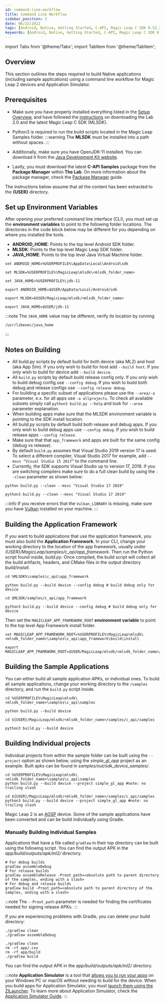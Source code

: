 ```yaml
---
id: command-line-workflow
title: Command Line Workflow
sidebar_position: 2
date: 06/23/2022
tags: [Android, Native, Getting Started, C-API, Magic Leap C SDK 0.52.2, Command Line]
keywords: [Android, Native, Getting Started, C-API, Magic Leap C SDK 0.52.2, Command Line]
---
```


import Tabs from '@theme/Tabs';
import TabItem from '@theme/TabItem';

## Overview

This section outlines the steps required to build Native applications (including sample applications) using a command line workflow for Magic Leap 2 devices and Application Simulator.

## Prerequisites

- Make sure you have properly installed everything listed in the [Setup Overview](/docs/guides/native/getting-started/native-setup-overview.md), and have followed the [instructions](/docs/guides/getting-started/install-the-tools.md) on downloading the Lab 2.0 and the latest Magic Leap C SDK (MLSDK).
- Python3 is required to run the build scripts located in the Magic Leap Samples folder.
:::warning
The **MLSDK** must be installed into a path without spaces.
:::

- Additionally, make sure you have OpenJDK-11 installed. You can download it from the [Java Development Kit website](https://jdk.java.net/java-se-ri/11).
- Lastly, you must download the latest **C-API Samples** package from the **Package Manager** within **The Lab**. On more information about the package manager, check the [Package Manager](/docs/guides/developer-tools/ml-hub/ml-hub-package-manager.md) guide.

The instructions below assume that all the content has been extracted to the **{USER}** directory.

## Set up Environment Variables

After opening your preferred command line interface (CLI), you must set up the **environment variables** to point to the following folder locations. The directories in the code block below may be different for you depending on where you installed the tools.

- **ANDROID_HOME**: Points to the top level Android SDK folder.
- **MLSDK**: Points to the top level Magic Leap SDK folder.
- **JAVA_HOME**: Points to the top level Java Virtual Machine folder.

<Tabs groupId="operating-systems">
  <TabItem value="win" label="Windows">

```shell
set ANDROID_HOME=%USERPROFILE%\AppData\Local\Android\sdk

set MLSDK=%USERPROFILE%\MagicLeap\mlsdk\<mlsdk_folder_name>

set JAVA_HOME=%USERPROFILE%\jdk-11
```

  </TabItem>
 <TabItem value="mac" label="MacOS">

```shell
export ANDROID_HOME=$USER/AppData/Local/Android/sdk

export MLSDK=$USER/MagicLeap/mlsdk/<mlsdk_folder_name>

export JAVA_HOME=$USER/jdk-11
```

:::note
The `JAVA_HOME` value may be different, verify its location by running

```shell
/usr/libexec/java_home
```

:::

 </TabItem>
</Tabs>

## Notes on Building

- All build.py scripts by default build for both device (aka ML2) and host (aka App Sim). If you only wish to build for host add `--build host`. If you only wish to build for device add `--build device`.
- All `build.py` scripts by default build release config only. If you only wish to build debug config use `--config debug`. If you wish to build both debug and release configs use `--config release debug`.
- For building a specific subset of applications please use the `--area/-a` parameter, e.x. for all apps use `-a allprojects`. To check all available subsets simply call `python3 build.py --help` and look for `--area` parameter explanation.
- When building apps make sure that the MLSDK environment variable is pointing to the SDK install location.
- All build.py scripts by default build both release and debug apps. If you only wish to build debug apps use `--config debug`. If you wish to build release apps `--config release`.
- Make sure that that `app_framework` and apps are built for the same config (debug vs release).
- By default `build.py` assumes that Visual Studio 2019 version 17 is used. To select a different compiler, Visual Studio 2017 for example, add `--msvc “Visual Studio 15 2017”` to the command line.
- Currently, the SDK supports Visual Studio up to version 17, 2019. If you are switching compilers make sure to do a full clean build by using the `--clean` parameter as shown below:

<Tabs groupId="operating-systems">
  <TabItem value="win" label="Windows">

```shell
python build.py --clean --msvc "Visual Studio 17 2019"
```

  </TabItem>
 <TabItem value="mac" label="MacOS">

```shell
python3 build.py --clean --msvc "Visual Studio 17 2019"
```

 </TabItem>
</Tabs>

:::info
If you receive errors that the `Vulkan_LIBRARY` is missing, make sure you have [Vulkan](https://www.lunarg.com/vulkan-sdk/) installed on your machine.
:::

## Building the Application Framework

If you want to build applications that use the application framework, you must also build the **Application Framework**. In your CLI, change your working directory to the location of the app framework, usually under *{USER}/MagicLeap/samples/c_api/app_framework*. Then run the Python script found inside, *build.py*. Once compiled, the build script will collect all the build artifacts, headers, and CMake files in the output directory *build/install*.

<Tabs groupId="operating-systems">
  <TabItem value="win" label="Windows">

```shell
cd %MLSDK%\samples\c_api\app_framework

python build.py --build device --config debug # build debug only for device
```

  </TabItem>
 <TabItem value="mac" label="MacOS">

```shell
cd $MLSDK/samples/c_api/app_framework

python3 build.py --build device --config debug # build debug only for device
```

 </TabItem>
</Tabs>

Then set the `MAGICLEAP_APP_FRAMEWORK_ROOT` **environment variable** to point to the top level App Framework install folder.

<Tabs groupId="operating-systems">
  <TabItem value="win" label="Windows">

```shell
set MAGICLEAP_APP_FRAMEWORK_ROOT=%USERPROFILE%\MagicLeap\mlsdk\<mlsdk_folder_name>\samples\c_api\app_framework\build\install
```

  </TabItem>
 <TabItem value="mac" label="MacOS">

```shell
export MAGICLEAP_APP_FRAMEWORK_ROOT=$USER/MagicLeap/mlsdk/<mlsdk_folder_name>/samples/c_api/app_framework/build/install
```

 </TabItem>
</Tabs>

## Building the Sample Applications

You can either build all sample application APKs, or individual ones. To build all sample applications, change your working directory to the `/samples` directory, and run the `build.py` script inside.

<Tabs groupId="operating-systems">
  <TabItem value="win" label="Windows">

```shell
cd %USERPROFILE%\MagicLeap\mlsdk\<mlsdk_folder_name>\samples\c_api\samples

python build.py --build device
```

  </TabItem>
 <TabItem value="mac" label="MacOS">

```shell
cd ${USER}/MagicLeap/mlsdk/<mlsdk_folder_name>/samples/c_api/samples

python3 build.py --build device
```

 </TabItem>
</Tabs>

## Building Individual projects

Individual projects from within the sample folder can be built using the `--project` option as shown below, using the *simple_gl_app* project as an example. Built apks can be found in *samples/out/sdk_device_samples/*.

<Tabs groupId="operating-systems">
  <TabItem value="win" label="Windows">

```shell
cd %USERPROFILE%\MagicLeap\mlsdk\<mlsdk_folder_name>\samples\c_api\samples
python build.py --build device --project simple_gl_app #note: no trailing slash
```

  </TabItem>
 <TabItem value="mac" label="MacOS">

```shell
cd ${USER}/MagicLeap/mlsdk/<mlsdk_folder_name>/samples/c_api/samples
python3 build.py --build device --project simple_gl_app #note: no trailing slash
```

 </TabItem>
</Tabs>

Magic Leap 2 is an [AOSP](https://source.android.com/) device. Some of the sample applications have been converted and can be build individually using Gradle.

### Manually Building Individual Samples

Applications that have a file called `gradlew` in their top directory can be built using the following script. You can find the output APK in the *app/build/outputs/apk/ml2/* directory.

```shell
# For debug builds
gradlew assembleDebug
# For release builds
gradlew assembleRelease -Proot_path=<absolute path to parent directory of the samples, ending with a slash>
# For debug and release builds
gradlew build -Proot_path=<absolute path to parent directory of the samples, ending with a slash>
```

:::note
The `--Proot_path` parameter is needed for finding the certificates needed for signing release APKs.
:::

If you are experiencing problems with Gradle, you can delete your build directory:

<Tabs groupId="operating-systems">
  <TabItem value="win" label="Windows">

```shell
./gradlew clean
./gradlew assembleDebug
```

  </TabItem>
 <TabItem value="mac" label="MacOS">

```shell
./gradlew clean
rm -rf app/.cxx
rm -rf app/build
./gradlew build
```

 </TabItem>
</Tabs>

You can find the output APK in the *app/build/outputs/apk/ml2/* directory.

:::note
**Application Simulator** is a tool that [allows you to run your apps](/docs/guides/developer-tools/app-sim/using-app-sim#overview) on your Windows PC or macOS without needing to build for the device. When you build apps for Application Simulator, you must [launch them using the ZILauncher](/docs/guides/developer-tools/app-sim/using-app-sim#launching-c-api-apps). To learn more about Application Simulator, check the [Application Simulator Guide](/docs/guides/developer-tools/app-sim/app-simulator.md).
:::
